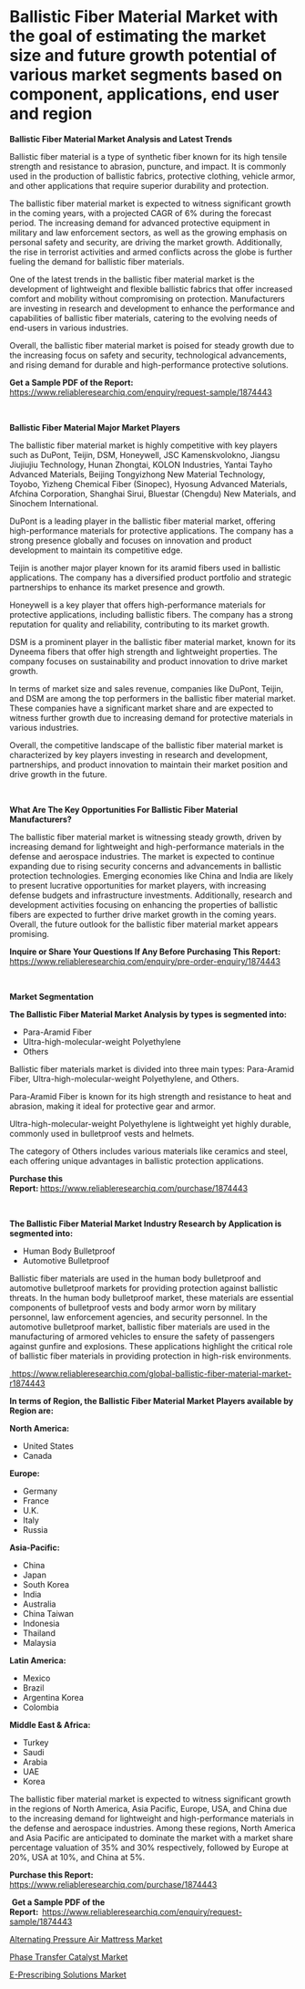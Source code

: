 <p><h1>Ballistic Fiber Material Market with the goal of estimating the market size and future growth potential of various market segments based on component, applications, end user and region</h1></p><p><strong>Ballistic Fiber Material Market Analysis and Latest Trends</strong></p>
<p><p>Ballistic fiber material is a type of synthetic fiber known for its high tensile strength and resistance to abrasion, puncture, and impact. It is commonly used in the production of ballistic fabrics, protective clothing, vehicle armor, and other applications that require superior durability and protection.</p><p>The ballistic fiber material market is expected to witness significant growth in the coming years, with a projected CAGR of 6% during the forecast period. The increasing demand for advanced protective equipment in military and law enforcement sectors, as well as the growing emphasis on personal safety and security, are driving the market growth. Additionally, the rise in terrorist activities and armed conflicts across the globe is further fueling the demand for ballistic fiber materials.</p><p>One of the latest trends in the ballistic fiber material market is the development of lightweight and flexible ballistic fabrics that offer increased comfort and mobility without compromising on protection. Manufacturers are investing in research and development to enhance the performance and capabilities of ballistic fiber materials, catering to the evolving needs of end-users in various industries.</p><p>Overall, the ballistic fiber material market is poised for steady growth due to the increasing focus on safety and security, technological advancements, and rising demand for durable and high-performance protective solutions.</p></p>
<p><strong>Get a Sample PDF of the Report:&nbsp;</strong> <a href="https://www.reliableresearchiq.com/enquiry/request-sample/1874443">https://www.reliableresearchiq.com/enquiry/request-sample/1874443</a></p>
<p>&nbsp;</p>
<p><strong>Ballistic Fiber Material Major Market Players</strong></p>
<p><p>The ballistic fiber material market is highly competitive with key players such as DuPont, Teijin, DSM, Honeywell, JSC Kamenskvolokno, Jiangsu Jiujiujiu Technology, Hunan Zhongtai, KOLON Industries, Yantai Tayho Advanced Materials, Beijing Tongyizhong New Material Technology, Toyobo, Yizheng Chemical Fiber (Sinopec), Hyosung Advanced Materials, Afchina Corporation, Shanghai Sirui, Bluestar (Chengdu) New Materials, and Sinochem International.</p><p>DuPont is a leading player in the ballistic fiber material market, offering high-performance materials for protective applications. The company has a strong presence globally and focuses on innovation and product development to maintain its competitive edge.</p><p>Teijin is another major player known for its aramid fibers used in ballistic applications. The company has a diversified product portfolio and strategic partnerships to enhance its market presence and growth.</p><p>Honeywell is a key player that offers high-performance materials for protective applications, including ballistic fibers. The company has a strong reputation for quality and reliability, contributing to its market growth.</p><p>DSM is a prominent player in the ballistic fiber material market, known for its Dyneema fibers that offer high strength and lightweight properties. The company focuses on sustainability and product innovation to drive market growth.</p><p>In terms of market size and sales revenue, companies like DuPont, Teijin, and DSM are among the top performers in the ballistic fiber material market. These companies have a significant market share and are expected to witness further growth due to increasing demand for protective materials in various industries.</p><p>Overall, the competitive landscape of the ballistic fiber material market is characterized by key players investing in research and development, partnerships, and product innovation to maintain their market position and drive growth in the future.</p></p>
<p>&nbsp;</p>
<p><strong>What Are The Key Opportunities For Ballistic Fiber Material Manufacturers?</strong></p>
<p><p>The ballistic fiber material market is witnessing steady growth, driven by increasing demand for lightweight and high-performance materials in the defense and aerospace industries. The market is expected to continue expanding due to rising security concerns and advancements in ballistic protection technologies. Emerging economies like China and India are likely to present lucrative opportunities for market players, with increasing defense budgets and infrastructure investments. Additionally, research and development activities focusing on enhancing the properties of ballistic fibers are expected to further drive market growth in the coming years. Overall, the future outlook for the ballistic fiber material market appears promising.</p></p>
<p><strong>Inquire or Share Your Questions If Any Before Purchasing This Report:</strong> <a href="https://www.reliableresearchiq.com/enquiry/pre-order-enquiry/1874443">https://www.reliableresearchiq.com/enquiry/pre-order-enquiry/1874443</a></p>
<p>&nbsp;</p>
<p><strong>Market Segmentation</strong></p>
<p><strong>The Ballistic Fiber Material Market Analysis by types is segmented into:</strong></p>
<p><ul><li>Para-Aramid Fiber</li><li>Ultra-high-molecular-weight Polyethylene</li><li>Others</li></ul></p>
<p><p>Ballistic fiber materials market is divided into three main types: Para-Aramid Fiber, Ultra-high-molecular-weight Polyethylene, and Others. </p><p>Para-Aramid Fiber is known for its high strength and resistance to heat and abrasion, making it ideal for protective gear and armor. </p><p>Ultra-high-molecular-weight Polyethylene is lightweight yet highly durable, commonly used in bulletproof vests and helmets.</p><p>The category of Others includes various materials like ceramics and steel, each offering unique advantages in ballistic protection applications.</p></p>
<p><strong>Purchase this Report:&nbsp;</strong><a href="https://www.reliableresearchiq.com/purchase/1874443">https://www.reliableresearchiq.com/purchase/1874443</a></p>
<p>&nbsp;</p>
<p><strong>The Ballistic Fiber Material Market Industry Research by Application is segmented into:</strong></p>
<p><ul><li>Human Body Bulletproof</li><li>Automotive Bulletproof</li></ul></p>
<p><p>Ballistic fiber materials are used in the human body bulletproof and automotive bulletproof markets for providing protection against ballistic threats. In the human body bulletproof market, these materials are essential components of bulletproof vests and body armor worn by military personnel, law enforcement agencies, and security personnel. In the automotive bulletproof market, ballistic fiber materials are used in the manufacturing of armored vehicles to ensure the safety of passengers against gunfire and explosions. These applications highlight the critical role of ballistic fiber materials in providing protection in high-risk environments.</p></p>
<p><a href="https://www.reliableresearchiq.com/global-ballistic-fiber-material-market-r1874443">&nbsp;https://www.reliableresearchiq.com/global-ballistic-fiber-material-market-r1874443</a></p>
<p><strong>In terms of Region, the Ballistic Fiber Material Market Players available by Region are:</strong></p>
<p>
    <p> <strong> North America: </strong>
        <ul>
            <li>United States</li>
            <li>Canada</li>
        </ul>
        </p> 
    <p> <strong> Europe: </strong>
        <ul>
            <li>Germany</li>
            <li>France</li>
            <li>U.K.</li>
            <li>Italy</li>
            <li>Russia</li>
        </ul>
        </p> 
    <p> <strong> Asia-Pacific: </strong>
        <ul>
            <li>China</li>
            <li>Japan</li>
            <li>South Korea</li>
            <li>India</li>
            <li>Australia</li>
            <li>China Taiwan</li>
            <li>Indonesia</li>
            <li>Thailand</li>
            <li>Malaysia</li>
        </ul>
        </p> 
    <p> <strong> Latin America: </strong>
        <ul>
            <li>Mexico</li>
            <li>Brazil</li>
            <li>Argentina Korea</li>
            <li>Colombia</li>
        </ul>
        </p> 
    <p> <strong> Middle East & Africa: </strong>
        <ul>
            <li>Turkey</li>
            <li>Saudi</li>
            <li>Arabia</li>
            <li>UAE</li>
            <li>Korea</li>
        </ul>
    </p>
    </p>
<p><p>The ballistic fiber material market is expected to witness significant growth in the regions of North America, Asia Pacific, Europe, USA, and China due to the increasing demand for lightweight and high-performance materials in the defense and aerospace industries. Among these regions, North America and Asia Pacific are anticipated to dominate the market with a market share percentage valuation of 35% and 30% respectively, followed by Europe at 20%, USA at 10%, and China at 5%.</p></p>
<p><strong>Purchase this Report: </strong><a href="https://www.reliableresearchiq.com/purchase/1874443">https://www.reliableresearchiq.com/purchase/1874443</a></p>
<p>&nbsp;<strong>Get a Sample PDF of the Report:&nbsp;&nbsp;</strong><a href="https://www.reliableresearchiq.com/enquiry/request-sample/1874443">https://www.reliableresearchiq.com/enquiry/request-sample/1874443</a></p>
<p><strong></strong></p>
<p><p><a href="https://github.com/xvyfpyhu18/Market-Research-Report-List-1/blob/main/alternating-pressure-air-mattress-market.md">Alternating Pressure Air Mattress Market</a></p><p><a href="https://view.publitas.com/reportprime-1/emerging-trends-in-phase-transfer-catalyst-market-global-outlook-and-future-prospects-from-2024-2031/">Phase Transfer Catalyst Market</a></p><p><a href="https://github.com/YashRP12/Market-Research-Report-List-5/blob/main/e-prescribing-solutions-market.md">E-Prescribing Solutions Market</a></p></p>